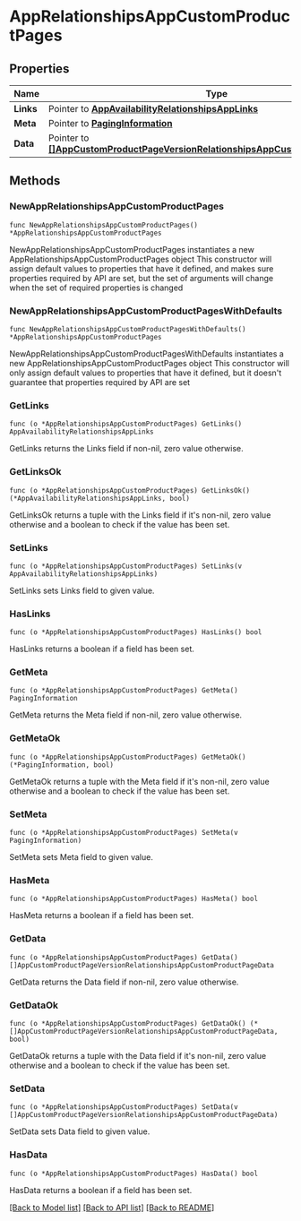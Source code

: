 # AppRelationshipsAppCustomProductPages

## Properties

Name | Type | Description | Notes
------------ | ------------- | ------------- | -------------
**Links** | Pointer to [**AppAvailabilityRelationshipsAppLinks**](AppAvailabilityRelationshipsAppLinks.md) |  | [optional] 
**Meta** | Pointer to [**PagingInformation**](PagingInformation.md) |  | [optional] 
**Data** | Pointer to [**[]AppCustomProductPageVersionRelationshipsAppCustomProductPageData**](AppCustomProductPageVersionRelationshipsAppCustomProductPageData.md) |  | [optional] 

## Methods

### NewAppRelationshipsAppCustomProductPages

`func NewAppRelationshipsAppCustomProductPages() *AppRelationshipsAppCustomProductPages`

NewAppRelationshipsAppCustomProductPages instantiates a new AppRelationshipsAppCustomProductPages object
This constructor will assign default values to properties that have it defined,
and makes sure properties required by API are set, but the set of arguments
will change when the set of required properties is changed

### NewAppRelationshipsAppCustomProductPagesWithDefaults

`func NewAppRelationshipsAppCustomProductPagesWithDefaults() *AppRelationshipsAppCustomProductPages`

NewAppRelationshipsAppCustomProductPagesWithDefaults instantiates a new AppRelationshipsAppCustomProductPages object
This constructor will only assign default values to properties that have it defined,
but it doesn't guarantee that properties required by API are set

### GetLinks

`func (o *AppRelationshipsAppCustomProductPages) GetLinks() AppAvailabilityRelationshipsAppLinks`

GetLinks returns the Links field if non-nil, zero value otherwise.

### GetLinksOk

`func (o *AppRelationshipsAppCustomProductPages) GetLinksOk() (*AppAvailabilityRelationshipsAppLinks, bool)`

GetLinksOk returns a tuple with the Links field if it's non-nil, zero value otherwise
and a boolean to check if the value has been set.

### SetLinks

`func (o *AppRelationshipsAppCustomProductPages) SetLinks(v AppAvailabilityRelationshipsAppLinks)`

SetLinks sets Links field to given value.

### HasLinks

`func (o *AppRelationshipsAppCustomProductPages) HasLinks() bool`

HasLinks returns a boolean if a field has been set.

### GetMeta

`func (o *AppRelationshipsAppCustomProductPages) GetMeta() PagingInformation`

GetMeta returns the Meta field if non-nil, zero value otherwise.

### GetMetaOk

`func (o *AppRelationshipsAppCustomProductPages) GetMetaOk() (*PagingInformation, bool)`

GetMetaOk returns a tuple with the Meta field if it's non-nil, zero value otherwise
and a boolean to check if the value has been set.

### SetMeta

`func (o *AppRelationshipsAppCustomProductPages) SetMeta(v PagingInformation)`

SetMeta sets Meta field to given value.

### HasMeta

`func (o *AppRelationshipsAppCustomProductPages) HasMeta() bool`

HasMeta returns a boolean if a field has been set.

### GetData

`func (o *AppRelationshipsAppCustomProductPages) GetData() []AppCustomProductPageVersionRelationshipsAppCustomProductPageData`

GetData returns the Data field if non-nil, zero value otherwise.

### GetDataOk

`func (o *AppRelationshipsAppCustomProductPages) GetDataOk() (*[]AppCustomProductPageVersionRelationshipsAppCustomProductPageData, bool)`

GetDataOk returns a tuple with the Data field if it's non-nil, zero value otherwise
and a boolean to check if the value has been set.

### SetData

`func (o *AppRelationshipsAppCustomProductPages) SetData(v []AppCustomProductPageVersionRelationshipsAppCustomProductPageData)`

SetData sets Data field to given value.

### HasData

`func (o *AppRelationshipsAppCustomProductPages) HasData() bool`

HasData returns a boolean if a field has been set.


[[Back to Model list]](../README.md#documentation-for-models) [[Back to API list]](../README.md#documentation-for-api-endpoints) [[Back to README]](../README.md)


